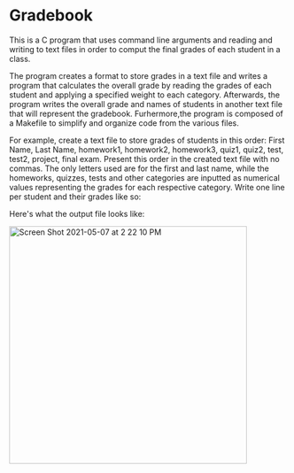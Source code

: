 # Gradebook

This is a C program that uses command line arguments and reading and writing to text files in order to comput the final grades of each student in a class.

The program creates a format to store grades in a text file and writes a program that calculates the overall grade by reading the grades of each student and applying a specified weight to each category. Afterwards, the program writes the overall grade and names of students in another text file that will represent the gradebook. Furhermore,the program is composed of a Makefile to simplify and organize code from the various files. 

For example, create a text file to store grades of students in this order: First Name, Last Name, homework1, homework2, homework3, quiz1, quiz2, test, test2, project, final exam. Present this order in the created text file with no commas. The only letters used are for the first and last name, while the homeworks, quizzes, tests and other categories are inputted as numerical values representing the grades for each respective category. Write one line per student and their grades like so:



Here's what the output file looks like: 

<img width="429" alt="Screen Shot 2021-05-07 at 2 22 10 PM" src="https://user-images.githubusercontent.com/62031828/117492937-4b3d2c00-af40-11eb-8b58-c4aae9657823.png">
